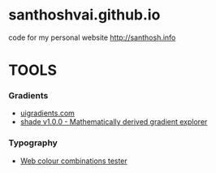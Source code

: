# santhoshvai.github.io
code for my personal website http://santhosh.info

TOOLS
=====
### Gradients
* [uigradients.com](http://uigradients.com/#PurpleBliss)
* [shade v1.0.0 - Mathematically derived gradient explorer](http://jxnblk.com/shade/)

### Typography
* [Web colour combinations tester](http://jxnblk.com/colorable/demos/text/)
